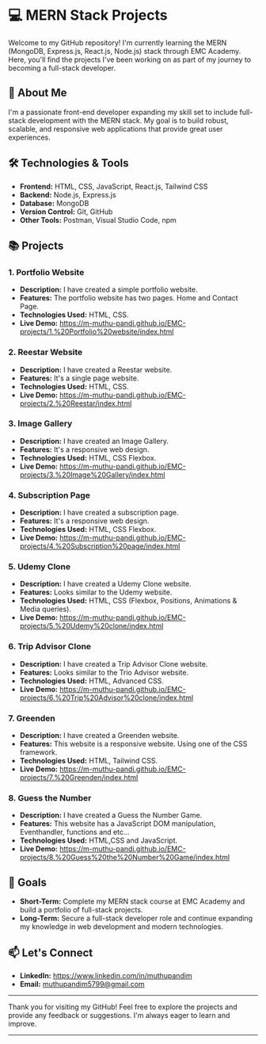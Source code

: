 # 💻 MERN Stack Projects

Welcome to my GitHub repository! I'm currently learning the MERN (MongoDB, Express.js, React.js, Node.js) stack through EMC Academy. Here, you'll find the projects I've been working on as part of my journey to becoming a full-stack developer.

## 🚀 About Me

I'm a passionate front-end developer expanding my skill set to include full-stack development with the MERN stack. My goal is to build robust, scalable, and responsive web applications that provide great user experiences.

## 🛠️ Technologies & Tools

- **Frontend:** HTML, CSS, JavaScript, React.js, Tailwind CSS
- **Backend:** Node.js, Express.js
- **Database:** MongoDB
- **Version Control:** Git, GitHub
- **Other Tools:** Postman, Visual Studio Code, npm

## 📚 Projects

### 1. Portfolio Website
- **Description:** I have created a simple portfolio website.
- **Features:** The portfolio website has two pages. Home and Contact Page.
- **Technologies Used:** HTML, CSS.
- **Live Demo:** https://m-muthu-pandi.github.io/EMC-projects/1.%20Portfolio%20website/index.html

### 2. Reestar Website
- **Description:** I have created a Reestar website.
- **Features:** It's a single page website.
- **Technologies Used:** HTML, CSS.
- **Live Demo:** https://m-muthu-pandi.github.io/EMC-projects/2.%20Reestar/index.html

### 3. Image Gallery
- **Description:** I have created an Image Gallery.
- **Features:** It's a responsive web design.
- **Technologies Used:** HTML, CSS Flexbox.
- **Live Demo:** https://m-muthu-pandi.github.io/EMC-projects/3.%20Image%20Gallery/index.html

### 4. Subscription Page
- **Description:** I have created a subscription page.
- **Features:** It's a responsive web design.
- **Technologies Used:** HTML, CSS Flexbox.
- **Live Demo:** https://m-muthu-pandi.github.io/EMC-projects/4.%20Subscription%20page/index.html

### 5. Udemy Clone
- **Description:** I have created a Udemy Clone website.
- **Features:** Looks similar to the Udemy website.
- **Technologies Used:** HTML, CSS (Flexbox, Positions, Animations & Media queries).
- **Live Demo:** https://m-muthu-pandi.github.io/EMC-projects/5.%20Udemy%20clone/index.html

### 6. Trip Advisor Clone
- **Description:** I have created a Trip Advisor Clone website.
- **Features:** Looks similar to the Trio Advisor website.
- **Technologies Used:** HTML, Advanced CSS.
- **Live Demo:** https://m-muthu-pandi.github.io/EMC-projects/6.%20Trip%20Advisor%20clone/index.html

### 7. Greenden
- **Description:** I have created a Greenden website.
- **Features:** This website is a responsive website. Using one of the CSS framework.
- **Technologies Used:** HTML, Tailwind CSS.
- **Live Demo:** https://m-muthu-pandi.github.io/EMC-projects/7.%20Greenden/index.html

### 8. Guess the Number
- **Description:** I have created a Guess the Number Game.
- **Features:** This website has a JavaScript DOM manipulation, Eventhandler, functions and etc...
- **Technologies Used:** HTML,CSS and JavaScript.
- **Live Demo:** https://m-muthu-pandi.github.io/EMC-projects/8.%20Guess%20the%20Number%20Game/index.html

## 🎯 Goals

- **Short-Term:** Complete my MERN stack course at EMC Academy and build a portfolio of full-stack projects.
- **Long-Term:** Secure a full-stack developer role and continue expanding my knowledge in web development and modern technologies.

## 📫 Let's Connect

- **LinkedIn:** https://www.linkedin.com/in/muthupandim
- **Email:** muthupandim5799@gmail.com

---

Thank you for visiting my GitHub! Feel free to explore the projects and provide any feedback or suggestions. I'm always eager to learn and improve.

---
